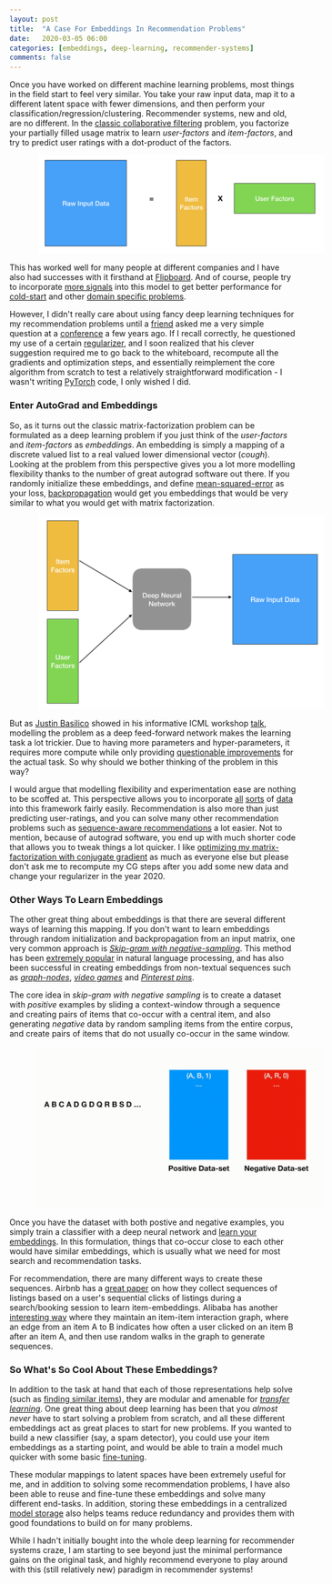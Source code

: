 ```yaml
---
layout: post
title:  "A Case For Embeddings In Recommendation Problems"
date:   2020-03-05 06:00
categories: [embeddings, deep-learning, recommender-systems]
comments: false
---
```


<meta name="twitter:description" content = "Once you have worked on different machine learning problems, most things in the field start to feel very similar. You take your raw input data, map it to a different latent space with fewer dimensions, and then perform your classification/regression/clustering. Recommender systems, new and old, are no different. In the classic collaborative filtering problem, you factorize your partially filled usage matrix to learn *user-factors* and *item-factors*, and try to predict user ratings with a dot-product of the factors."/>
<meta property="og:description" content = "Once you have worked on different machine learning problems, most things in the field start to feel very similar. You take your raw input data, map it to a different latent space with fewer dimensions, and then perform your classification/regression/clustering. Recommender systems, new and old, are no different. In the classic collaborative filtering problem, you factorize your partially filled usage matrix to learn *user-factors* and *item-factors*, and try to predict user ratings with a dot-product of the factors."/>
<meta property="og:title" content = "A Case For Embeddings In Recommendation Problems"/>
<meta property="og:image" content = "{{ site.url }}/assets/MF.png"/>
<meta name="twitter:image" content = "{{ site.url }}/assets/MF.png"/>

Once you have worked on different machine learning problems, most things in the field start to feel very similar. You take your raw input data, map it to a different latent space with fewer dimensions, and then perform your classification/regression/clustering. Recommender systems, new and old, are no different. In the [classic collaborative filtering](https://www.benfrederickson.com/matrix-factorization/) problem, you factorize your partially filled usage matrix to learn *user-factors* and *item-factors*, and try to predict user ratings with a dot-product of the factors.

<img src="/assets/MF.png" alt="Matrix Factorization"  style="padding-left: 10%; padding-right: 10%; text-align:center;">

<!--more-->

This has worked well for many people at different companies and I have also had successes with it firsthand at [Flipboard](http://flipboard.com). And of course, people try to incorporate [more signals](https://cs.stanford.edu/people/jure/pubs/reviews-recsys13.pdf) into this model to get better performance for [cold-start](https://en.wikipedia.org/wiki/Cold_start_(recommender_systems)) and other [domain specific problems](https://www.youtube.com/watch?v=RtCiGhnskcM).

However, I didn't really care about using fancy deep learning techniques for my recommendation problems until a [friend](https://ivesmacedo.com) asked me a very simple question at a [conference](https://recsys.acm.org/) a few years ago. If I recall correctly, he questioned my use of a certain [regularizer](https://en.wikipedia.org/wiki/Regularization_(mathematics)), and I soon realized that his clever suggestion required me to go back to the whiteboard, recompute all the gradients and optimization steps, and essentially reimplement the core algorithm from scratch to test a relatively straightforward modification - I wasn't writing [PyTorch](https://pytorch.org/) code, I only wished I did.

### Enter AutoGrad and Embeddings

So, as it turns out the classic matrix-factorization problem can be formulated as a deep learning problem if you just think of the *user-factors* and *item-factors* as *embeddings*. An embedding is simply a mapping of a discrete valued list to a real valued lower dimensional vector (*cough*). Looking at the problem from this perspective gives you a lot more modelling flexibility thanks to the number of great autograd software out there. If you randomly initialize these embeddings, and define [mean-squared-error](https://en.wikipedia.org/wiki/Mean_squared_error) as your loss, [backpropagation](https://en.wikipedia.org/wiki/Backpropagation) would get you embeddings that would be very similar to what you would get with matrix factorization.

<img src="/assets/FFN.png" alt="Feed-forward view of RecSys"  style="padding-left: 10%; padding-right: 10%; text-align:center;">

But as [Justin Basilico](https://twitter.com/JustinBasilico) showed in his informative ICML workshop [talk](https://www.slideshare.net/justinbasilico/recent-trends-in-personalization-a-netflix-perspective), modelling the problem as a deep feed-forward network makes the learning task a lot trickier. Due to having more parameters and hyper-parameters, it requires more compute while only providing [questionable improvements](https://arxiv.org/abs/1907.06902) for the actual task. So why should we bother thinking of the problem in this way?

I would argue that modelling flexibility and experimentation ease are nothing to be scoffed at. This perspective allows you to incorporate [all](https://arxiv.org/pdf/1607.07326.pdf) [sorts](https://openreview.net/pdf?id=ryTYxh5ll) of [data](https://arxiv.org/abs/1510.01784) into this framework fairly easily. Recommendation is also more than just predicting user-ratings, and you can solve many other recommendation problems such as [sequence-aware recommendations](https://arxiv.org/abs/1802.08452) a lot easier. Not to mention, because of autograd software, you end up with much shorter code that allows you to tweak things a lot quicker. I like [optimizing my matrix-factorization with conjugate gradient](https://www.benfrederickson.com/fast-implicit-matrix-factorization/) as much as everyone else but please don't ask me to recompute my CG steps after you add some new data and change your regularizer in the year 2020. 

### Other Ways To Learn Embeddings

The other great thing about embeddings is that there are several different ways of learning this mapping. If you don't want to learn embeddings through random initialization and backpropagation from an input matrix, one very common approach is *[Skip-gram with negative-sampling](https://arxiv.org/abs/1310.4546)*. This method has been [extremely popular](https://github.com/google-research/bert) in natural language processing, and has also been successful in creating embeddings from non-textual sequences such as *[graph-nodes](https://snap.stanford.edu/node2vec/)*, *[video games](https://arxiv.org/abs/1603.04259)* and *[Pinterest pins](https://medium.com/the-graph/applying-deep-learning-to-related-pins-a6fee3c92f5e)*.

The core idea in *skip-gram with negative sampling* is to create a dataset with *positive* examples by sliding a context-window through a sequence and creating pairs of items that co-occur with a central item, and also generating *negative* data by random sampling items from the entire corpus, and create pairs of items that do not usually co-occur in the same window.

<img src="/assets/animation1.gif" alt="Skipgram"  style="padding-left: 10%; padding-right: 10%; text-align:center;">

Once you have the dataset with both postive and negative examples, you simply train a classifier with a deep neural network and [learn your embeddings](https://cs224d.stanford.edu/lecture_notes/notes1.pdf). In this formulation, things that co-occur close to each other would have similar embeddings, which is usually what we need for most search and recommendation tasks.

For recommendation, there are many different ways to create these sequences. Airbnb has a [great paper](https://www.kdd.org/kdd2018/accepted-papers/view/real-time-personalization-using-embeddings-for-search-ranking-at-airbnb) on how they collect sequences of listings based on a user's sequential clicks of listings during a search/booking session to learn item-embeddings. Alibaba has another [interesting way](https://arxiv.org/pdf/1803.02349.pdf) where they maintain an item-item interaction graph, where an edge from an item A to B indicates how often a user clicked on an item B after an item A, and then use random walks in the graph to generate sequences.

### So What's So Cool About These Embeddings?

In addition to the task at hand that each of those representations help solve (such as [finding similar items](https://medium.com/the-graph/applying-deep-learning-to-related-pins-a6fee3c92f5e)), they are modular and amenable for *[transfer learning](https://en.wikipedia.org/wiki/Transfer_learning)*. One great thing about deep learning has been that you *almost never* have to start solving a problem from scratch, and all these different embeddings act as great places to start for new problems. If you wanted to build a new classifier (say, a spam detector), you could use your item embeddings as a starting point, and would be able to train a model much quicker with some basic [fine-tuning](http://wiki.fast.ai/index.php/Fine_tuning). 

These modular mappings to latent spaces have been extremely useful for me, and in addition to solving some recommendation problems, I have also been able to reuse and fine-tune these embeddings and solve many different end-tasks. In addition, storing these embeddings in a centralized [model storage](https://mlflow.org/docs/latest/models.html) also helps teams reduce redundancy and provides them with good foundations to build on for many problems. 

While I hadn't initially bought into the whole deep learning for recommender systems craze, I am starting to see beyond just the minimal performance gains on the original task, and highly recommend everyone to play around with this (still relatively new) paradigm in recommender systems!
